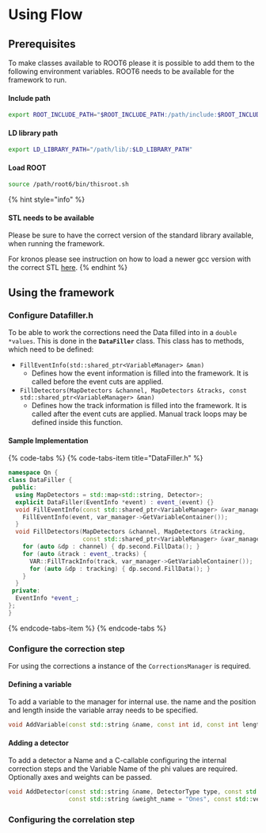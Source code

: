 # Using Flow

## Prerequisites

To make classes available to ROOT6 please it is possible to add them to the following environment variables. ROOT6 needs to be available for the framework to run.

#### Include path

```bash
export ROOT_INCLUDE_PATH="$ROOT_INCLUDE_PATH:/path/include:$ROOT_INCLUDE_PATH"
```

#### LD library path

```bash
export LD_LIBRARY_PATH="/path/lib/:$LD_LIBRARY_PATH"
```

#### Load ROOT

```bash
source /path/root6/bin/thisroot.sh
```

{% hint style="info" %}
#### STL needs to be available

Please be sure to have the correct version of the standard library available, when running the framework.

For kronos please see instruction on how to load a newer gcc version with the correct STL [here](building-flow.md#use-the-modules-version-on-cvmfs-it-gsi-de).
{% endhint %}

## Using the framework

### Configure Datafiller.h

To be able to work the corrections need the Data filled into in a `double *values`. This is done in the **`DataFiller`** class. This class has to methods, which need to be defined:

* `FillEventInfo(std::shared_ptr<VariableManager> &man)`
  * Defines how the event information is filled into the framework. It is called before the event cuts are applied.
* `FillDetectors(MapDetectors &channel, MapDetectors &tracks, const std::shared_ptr<VariableManager> &man)`
  * Defines how the track information is filled into the framework. It is called after the event cuts are applied. Manual track loops may be defined inside this function.

#### Sample Implementation

{% code-tabs %}
{% code-tabs-item title="DataFiller.h" %}
```cpp
namespace Qn {
class DataFiller {
 public:
  using MapDetectors = std::map<std::string, Detector>;
  explicit DataFiller(EventInfo *event) : event_(event) {}
  void FillEventInfo(const std::shared_ptr<VariableManager> &var_manager) {
    FillEventInfo(event, var_manager->GetVariableContainer());
  }
  void FillDetectors(MapDetectors &channel, MapDetectors &tracking,
                     const std::shared_ptr<VariableManager> &var_manager) {
    for (auto &dp : channel) { dp.second.FillData(); }
    for (auto &track : event_.tracks) {
      VAR::FillTrackInfo(track, var_manager->GetVariableContainer());
      for (auto &dp : tracking) { dp.second.FillData(); }
    }
  }
 private:
  EventInfo *event_;
};
}
```
{% endcode-tabs-item %}
{% endcode-tabs %}

### Configure the correction step

For using the corrections a instance of the `CorrectionsManager` is required.

#### Defining a variable

To add a variable to the manager for internal use. the name and the position and length inside the variable array needs to be specified.

```cpp
void AddVariable(const std::string &name, const int id, const int length);
```

####  Adding a detector

To add a detector a Name and a C-callable configuring the internal correction steps and the Variable Name of the phi values are required. Optionally axes and weights can be passed.

```cpp
void AddDetector(const std::string &name, DetectorType type, const std::string &phi_name,
                 const std::string &weight_name = "Ones", const std::vector<Qn::Axis> &axes = {});
```

 



### Configuring the correlation step

